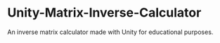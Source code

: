 # Unity-Matrix-Inverse-Calculator

An inverse matrix calculator made with Unity for educational purposes.
